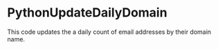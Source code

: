 # PythonUpdateDailyDomain
This code updates the a daily count of email addresses by their domain name.
